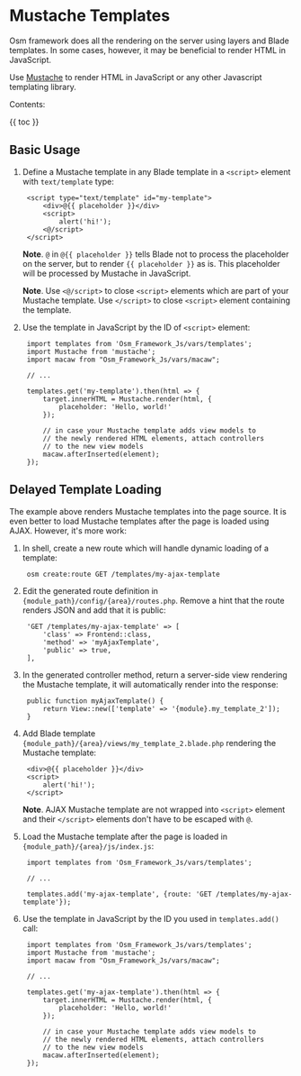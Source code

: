 # Mustache Templates

Osm framework does all the rendering on the server using layers and Blade templates. In some cases, however, it may be beneficial to render HTML in JavaScript. 

Use [Mustache](https://mustache.github.io/) to render HTML in JavaScript or any other Javascript templating library.

Contents:

{{ toc }}

## Basic Usage

1. Define a Mustache template in any Blade template in a `<script>` element with `text/template` type:

        <script type="text/template" id="my-template">
            <div>@{{ placeholder }}</div>
            <script>
                alert('hi!');
            <@/script>
        </script> 

    **Note**. `@` in `@{{ placeholder }}` tells Blade not to process the placeholder on the server, but to render `{{ placeholder }}` as is. This placeholder will be processed by Mustache in JavaScript.

    **Note**. Use `<@/script>` to close `<script>` elements which are part of your Mustache template. Use `</script>` to close `<script>` element containing the template.   

2. Use the template in JavaScript by the ID of `<script>` element:

        import templates from 'Osm_Framework_Js/vars/templates';
        import Mustache from 'mustache';
        import macaw from "Osm_Framework_Js/vars/macaw";
        
        // ...
        
        templates.get('my-template').then(html => {
            target.innerHTML = Mustache.render(html, {
                placeholder: 'Hello, world!'
            });

            // in case your Mustache template adds view models to
            // the newly rendered HTML elements, attach controllers
            // to the new view models 
            macaw.afterInserted(element);
        });

## Delayed Template Loading

The example above renders Mustache templates into the page source. It is even better to load Mustache templates after the page is loaded using AJAX. However, it's more work:  

1. In shell, create a new route which will handle dynamic loading of a template:

        osm create:route GET /templates/my-ajax-template
        
2. Edit the generated route definition in `{module_path}/config/{area}/routes.php`. Remove a hint that the route renders JSON and add that it is public:

        'GET /templates/my-ajax-template' => [
            'class' => Frontend::class,
            'method' => 'myAjaxTemplate',
            'public' => true,
        ],

3. In the generated controller method, return a server-side view rendering the Mustache template, it will automatically render into the response:

        public function myAjaxTemplate() {
            return View::new(['template' => '{module}.my_template_2']);
        }

4. Add Blade template `{module_path}/{area}/views/my_template_2.blade.php` rendering the Mustache template:

        <div>@{{ placeholder }}</div>
        <script>
            alert('hi!');
        </script>

    **Note**. AJAX Mustache template are not wrapped into `<script>` element and their `</script>` elements don't have to be escaped with `@`.
    
5. Load the Mustache template after the page is loaded in `{module_path}/{area}/js/index.js`:

        import templates from 'Osm_Framework_Js/vars/templates';
        
        // ...
        
        templates.add('my-ajax-template', {route: 'GET /templates/my-ajax-template'});

6. Use the template in JavaScript by the ID you used in `templates.add()` call:

        import templates from 'Osm_Framework_Js/vars/templates';
        import Mustache from 'mustache';
        import macaw from "Osm_Framework_Js/vars/macaw";
        
        // ...
        
        templates.get('my-ajax-template').then(html => {
            target.innerHTML = Mustache.render(html, {
                placeholder: 'Hello, world!'
            });

            // in case your Mustache template adds view models to
            // the newly rendered HTML elements, attach controllers
            // to the new view models 
            macaw.afterInserted(element);
        });
            